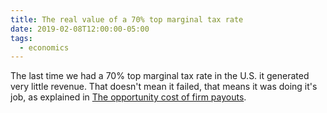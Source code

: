```yaml
---
title: The real value of a 70% top marginal tax rate
date: 2019-02-08T12:00:00-05:00
tags:
  - economics
---
```


The last time we had a 70% top marginal tax rate in the U.S.
it generated very little revenue. That doesn't mean it failed,
that means it was doing it's job, as explained in
[The opportunity cost of firm payouts](https://www.interfluidity.com/v2/7065.html).

<a href="https://brid.gy/publish/twitter"></a>
